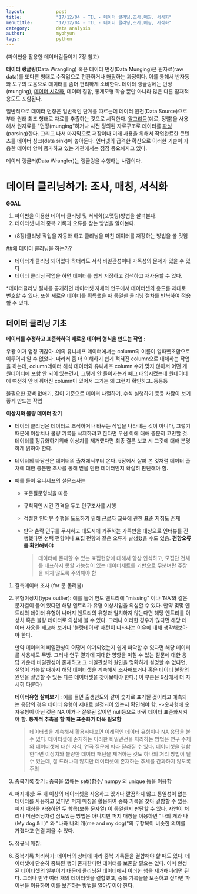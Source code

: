 ```yaml
---
layout:            post
title:             "17/12/04 - TIL - 데이터 클리닝,조사,매칭, 서식화"
menutitle:         "17/12/04 - TIL - 데이터 클리닝,조사,매칭, 서식화"
category:          data analysis
author:            myohyun
tags:              python
---
```


(파이썬을 활용한 데이터길들이기 7장 참고)

**데이터 랭글링**(Data Wrangling) 혹은 데이터 먼징(Data Munging)은 원자료(raw data)를 또다른 형태로 수작업으로 전환하거나 [매핑](https://ko.wikipedia.org/wiki/%EC%82%AC%EC%83%81_(%EC%BB%B4%ED%93%A8%ED%8C%85))하는 과정이다. 이를 통해서 반자동화 도구의 도움으로 데이터를 좀더 편리하게 소비한다. 데이터 랭글링에는 먼징(munging), [데이터 시각화](https://ko.wikipedia.org/wiki/%EB%8D%B0%EC%9D%B4%ED%84%B0_%EC%8B%9C%EA%B0%81%ED%99%94), 데이터 집합, 통계모형 학습 뿐만 아니라 많은 다른 잠재적 용도도 포함된다.

일반적으로 데이터 먼징은 일반적인 단계를 따르는데 데이터 원천(Data Source)으로부터 원래 최초 형태로 자료를 추출하는 것으로 시작한다. [알고리듬](https://ko.wikipedia.org/wiki/%EC%95%8C%EA%B3%A0%EB%A6%AC%EB%93%AC)(예로, 정렬)을 사용해서 원자료를 "먼징(munging"하거나 사전 정의된 자료구조로 데이터를 [파싱](https://ko.wikipedia.org/wiki/%EA%B5%AC%EB%AC%B8_%EB%B6%84%EC%84%9D)(parsing)한다. 그리고 나서 마지막으로 저장이나 미래 사용을 위해서 작업완료한 콘텐츠를 데이터 싱크(data sink)에 놓아둔다. 인터넷의 급격한 확산으로 이러한 기술이 가용한 데이터 양이 증가하고 있는 기관에서는 점점 중요해지고 있다.

데이터 랭글러(Data Wrangler)는 랭글링을 수행하는 사람이다.

# 데이터 클리닝하기: 조사, 매칭, 서식화

**GOAL** 

1. 파이썬을 이용한 데이터 클리닝 및 서식화(포맷팅)방법을 살펴본다.
2. 데이터셋 내의 중복 기록과 오류를 찾는 방법을 알아본다.
* (8장)클리닝 작업을 자동화 하고 클리닝을 마친 데이터를 저장하는 방법을 볼 것임

##왜 데이터 클리닝을 하는가? 

- 데이터가 클리닝 되어있다 하더라도 서식 비일관성이나 가독성의 문제가 있을 수 있다
- 데이터 클리닝 작업을 하면 데이터를 쉽게 저장하고 검색하고 재사용할 수 있다.

*데이터클리닝 절차를 공개하면 데이터셋 자체와 연구에서 데이터셋의 용도를 제대로 변호할 수 있다. 또한 새로운 데이터를 획득했을 때 동일한 클리닝 절차를 반복하여 적용할 수 있다.

## 데이터 클리닝 기초

**데이터를 수정하고 표준화하여 새로운 데이터 형식을 만드는 작업 :** 

우왕 이거 엄청 귀찮아..예의 유니세프 데이터에서는 column의 이름이 알파벳조합으로 이루어져 알 수 없었다. 따라서 좀 더 이해하기 쉽게 적혀진 column으로 대체하는 작업을 하는데, column데이터 해석 데이터와 유니세프  column 수가 맞지 않아서 어떤 게 원데이터에 포함 안 되어 있는건지, 그렇게 안 들어가는거 빼고 대입시켰는데 원데이터에 여전히 안 바뀌어진 column이 있어서 그거는 왜 그런지 확인하고..등등등 

불필요한 공백 없애기, 길이 기준으로 데이터 나열하기, 수식 실행하기 등등 사람이 보기 좋게 만드는 작업

**이상치와 불량 데이터 찾기**

- 데이터 클리닝은 데이터르 조작하거나 바꾸는 작업을 나타내는 것이 아니다, 그렇기 때문에 이상치나 불량 기록을 삭제하려고 한다면 우선 이에 대해 충분히 고민할 것. 데이터를 정규화하기위해 이상치를 제거했다면 최종 결론 보고 시 그것에 대해 분명하게 밝혀야 한다.

- 데이터의 타당선은 데이터의 출처에서부터 온다. 6장에서 살펴 본 것처럼 데이터 출처에 대한 충분한 조사를 통해 믿을 만한 데이터인지 확실히 판단해야 함. 

- 예를 들어 유니세프의 설문조사는 

  - 표준질문형식을 따름

  - 규칙적인 시간 간격을 두고 인구조사를 시행

  - 적절한 인터뷰 수행을 도모하기 위해 근로자 교육에 관한 표준 지침도 존재

  - 만약 촌락 인구를 무시하고 대도시에 거주하는 가족만을 대상으로 인터뷰를 진행했다면 선택 편향이나 표집 편향과 같은 오류가 발생했을 수도 있음. **편향오류를 확인해봐야**

    > 데이터에 존재할 수 있는 표집현향에 대해서 항상 인식하고, 모집단 전체를 대표하지 못할 가능성이 있는 데이터세트를 기반으로 무분벼란 주장을 하지 않도록 주의해야 함

1. 결측데이터 조사 (for  문 돌려봄)

2. 유형이상치(type outlier): 예를 들어 연도 엔트리에 "missing" 이나 'NA'와 같은 문자열이 들어 있다면 해당 엔트리가 유형 이상치임을 의심할 수 있다. 만약 몇몇 엔트리의 데이터 유형이 나머지 엔트리의 유형과 일치하지 않는다면 해당 엔트리를 이상치 혹은 불량 데이터로 의심해 볼 수 있다. 그러나 이러한 경우가 많다면 해당 데이터 사용을 재고해 보거나 '불량데이터' 패턴이 나타나는 이유에 대해 생각해보아야 한다.

   만약 데이터의 비일관성이 어떻게 야기되었는지 쉽게 파악할 수 있다면 해당 데이터를 사용해도 무방. 그러나 연구 결과데 지대한 영향을 미칠 수 있는 질문에 대한 응답 가운데 비일관성이 존재하고 그 비일관성의 원인을 명확하게 설명할 수 없다면, 설명이 가능할 때까지 해당 데이터셋을 계속해서 조사해보거나 혹은 데이터 불량의원인을 설명할 수 있는 다른 데이터셋을 찾아보아야 한다.( 이 부분은 9장에서 더 자세히 다룬다)

   **데이터유형 살펴보기** : 예를 들면 출생년도와 같이 숫자로 표기될 것이라고 예측되는 응답의 경우 데이터 유형이 제대로 설정되어 있는지 확인해야 함. ->숫자형에 숫자유형이 아닌 것은 NA 이거나 잘못된 값이면 null등으로 바꿔 데이터 표준화시켜야 함. **통계적 추측을 할 때는 표준화가 더욱 필요함**

   > 데이터셋을 계속해서 활용하다보면 이례적인 데이터 유형이나 NA 응답을 볼 수 있다. 데이터셋에 존재하는 이러한 비일관선을 처리하는 방법은 연구 주제와 데이터셋에 대한 지식, 연국 질문에 따라 달라질 수 있다. 데이터셋을 결합한다면 이상치와 불량한 데이터 패턴을 제거하는 것도 하나의 처리 방법이 될 수 있는데, 잘 드러나지 않지만 데이터셋에 존재하는 추세를 간과하지 않도록 주의

3. 중복기록 찾기 : 중복을 없애는 set()함수/ numpy 의 unique  등을 이용함

4. 퍼지매칭: 두 개 이상의 데이터셋을 사용하고 있거나 깔끔하지 않고 통일성이 없는 데이터를 사용하고 있다면 퍼지 매칭을 활용하여 중복 기록을 찾아 결함할 수 있음.퍼지 매칭을 사용하면 두 항목(보통 문자열) 이 동일한지 판단할 수 있다. 자연어 처리나 머신러닝처럼 심도있는 방법은 아니지만 퍼지 매칭을 이용하면 "나의 개와 나(My dog & I )" 와 "나와 나의 개(me and my dog)"의 두항목이 비슷한 의미를 가졌다고 연결 지을 수 있다. 

5. 정규식 매칭: 

6. 중복기록 처리하기: 데이터의 상태에 따라 중복 기록들을 결합해야 할 때도 있다. 데이터셋에 단순히 중복된 행이 존재한다면 데이터를 보존할 필요는 없다. 이미 완성된 데이터셋의 일부이기 대문에 클리닝된 데이터에서 이러한 행을 제거해버리면 된다. 그러나 만약 여러 개의 데이터셋을 결합했고, 중복 기록들을 보존하고 싶다면 파이썬을 이용하여 이를 보존하는 방법을 알아두어야 한다.
